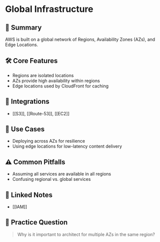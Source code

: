 # Global Infrastructure

## 📌 Summary
AWS is built on a global network of Regions, Availability Zones (AZs), and Edge Locations.

## 🛠️ Core Features
- Regions are isolated locations
- AZs provide high availability within regions
- Edge locations used by CloudFront for caching

## 🔗 Integrations
- [[S3]], [[Route-53]], [[EC2]]

## 📘 Use Cases
- Deploying across AZs for resilience
- Using edge locations for low-latency content delivery

## ⚠️ Common Pitfalls
- Assuming all services are available in all regions
- Confusing regional vs. global services

## 🔁 Linked Notes
- [[IAM]]

## 🧪 Practice Question
> Why is it important to architect for multiple AZs in the same region?
